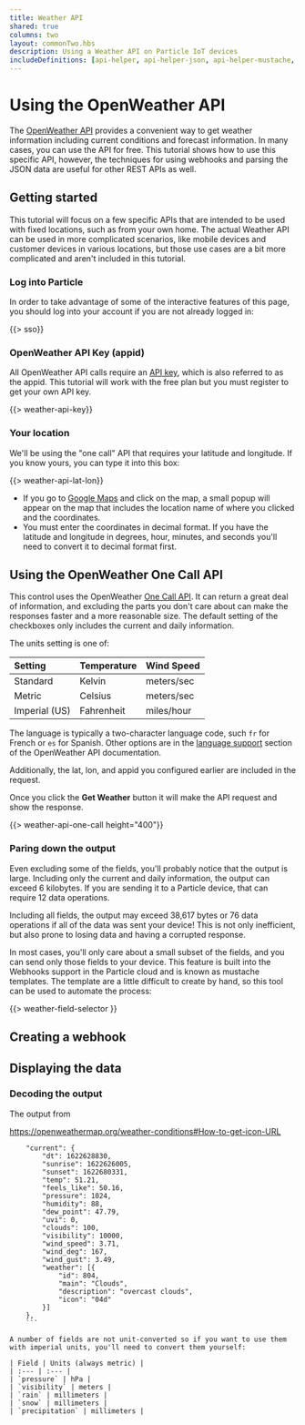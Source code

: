 ```yaml
---
title: Weather API
shared: true
columns: two
layout: commonTwo.hbs
description: Using a Weather API on Particle IoT devices
includeDefinitions: [api-helper, api-helper-json, api-helper-mustache, api-helper-primitives, codemirror, api-helper-weather]
---
```


# Using the OpenWeather API

The [OpenWeather API](https://openweathermap.org/api) provides a convenient way to get weather information including current conditions and forecast information. In many cases, you can use the API for free. This tutorial shows how to use this specific API, however, the techniques for using webhooks and parsing the JSON data are useful for other REST APIs as well.

## Getting started

This tutorial will focus on a few specific APIs that are intended to be used with fixed locations, such as from your own home. The actual Weather API can be used in more complicated scenarios, like mobile devices and customer devices in various locations, but those use cases are a bit more complicated and aren't included in this tutorial.

### Log into Particle

In order to take advantage of some of the interactive features of this page, you should log into your account if you are not already logged in:

{{> sso}}

### OpenWeather API Key (appid)

All OpenWeather API calls require an [API key](https://openweathermap.org/full-price#current), which is also referred to as the appid. This tutorial will work with the free plan but you must register to get your own API key.

{{> weather-api-key}}

### Your location

We'll be using the "one call" API that requires your latitude and longitude. If you know yours, you can type it into this box:

{{> weather-api-lat-lon}}

- If you go to [Google Maps](https://maps.google.com) and click on the map, a small popup will appear on the map that includes the location name of where you clicked and the coordinates. 
- You must enter the coordinates in decimal format. If you have the latitude and longitude in degrees, hour, minutes, and seconds you'll need to convert it to decimal format first.

## Using the OpenWeather One Call API

This control uses the OpenWeather [One Call API](https://openweathermap.org/api/one-call-api). It can return a great deal of information, and excluding the parts you don't care about can make the responses faster and a more reasonable size. The default setting of the checkboxes only includes the current and daily information. 

The units setting is one of:

| Setting | Temperature | Wind Speed |
| :--- | :--- | :--- |
| Standard | Kelvin | meters/sec |
| Metric | Celsius | meters/sec |
| Imperial (US) | Fahrenheit | miles/hour |

The language is typically a two-character language code, such `fr` for French or `es` for Spanish. Other options are in the [language support](https://openweathermap.org/api/one-call-api#multi) section of the OpenWeather API documentation.

Additionally, the lat, lon, and appid you configured earlier are included in the request.

Once you click the **Get Weather** button it will make the API request and show the response.

{{> weather-api-one-call height="400"}}

### Paring down the output

Even excluding some of the fields, you'll probably notice that the output is large. Including only the current and daily information, the output can exceed 6 kilobytes. If you are sending it to a Particle device, that can require 12 data operations.

Including all fields, the output may exceed 38,617 bytes or 76 data operations if all of the data was sent your device! This is not only inefficient, but also prone to losing data and having a corrupted response.

In most cases, you'll only care about a small subset of the fields, and you can send only those fields to your device. This feature is built into the Webhooks support in the Particle cloud and is known as mustache templates. The template are a little difficult to create by hand, so this tool can be used to automate the process:

{{> weather-field-selector }}




## Creating a webhook


## Displaying the data


### Decoding the output

The output from 

https://openweathermap.org/weather-conditions#How-to-get-icon-URL


```
	"current": {
		"dt": 1622628830,
		"sunrise": 1622626005,
		"sunset": 1622680331,
		"temp": 51.21,
		"feels_like": 50.16,
		"pressure": 1024,
		"humidity": 88,
		"dew_point": 47.79,
		"uvi": 0,
		"clouds": 100,
		"visibility": 10000,
		"wind_speed": 3.71,
		"wind_deg": 167,
		"wind_gust": 3.49,
		"weather": [{
			"id": 804,
			"main": "Clouds",
			"description": "overcast clouds",
			"icon": "04d"
		}]
	},
    ```

A number of fields are not unit-converted so if you want to use them with imperial units, you'll need to convert them yourself:

| Field | Units (always metric) |
| :--- | :--- |
| `pressure` | hPa |
| `visibility` | meters |
| `rain` | millimeters |
| `snow` | millimeters |
| `precipitation` | millimeters |
